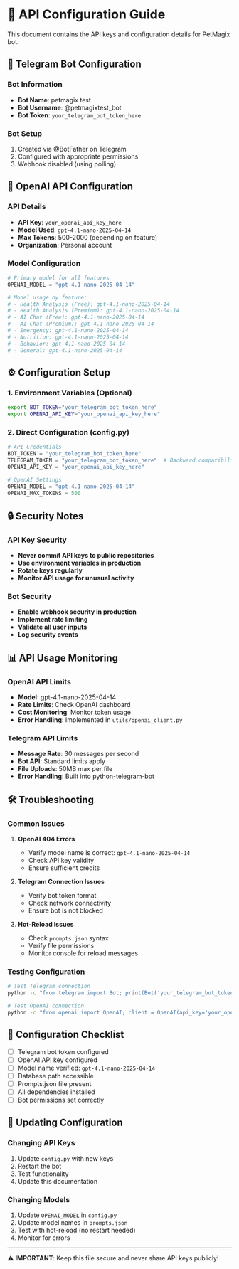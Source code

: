 # 🔑 API Configuration Guide

This document contains the API keys and configuration details for PetMagix bot.

## 🤖 Telegram Bot Configuration

### Bot Information
- **Bot Name**: petmagix test
- **Bot Username**: @petmagixtest_bot
- **Bot Token**: `your_telegram_bot_token_here`

### Bot Setup
1. Created via @BotFather on Telegram
2. Configured with appropriate permissions
3. Webhook disabled (using polling)

## 🧠 OpenAI API Configuration

### API Details
- **API Key**: `your_openai_api_key_here`
- **Model Used**: `gpt-4.1-nano-2025-04-14`
- **Max Tokens**: 500-2000 (depending on feature)
- **Organization**: Personal account

### Model Configuration
```python
# Primary model for all features
OPENAI_MODEL = "gpt-4.1-nano-2025-04-14"

# Model usage by feature:
# - Health Analysis (Free): gpt-4.1-nano-2025-04-14
# - Health Analysis (Premium): gpt-4.1-nano-2025-04-14
# - AI Chat (Free): gpt-4.1-nano-2025-04-14
# - AI Chat (Premium): gpt-4.1-nano-2025-04-14
# - Emergency: gpt-4.1-nano-2025-04-14
# - Nutrition: gpt-4.1-nano-2025-04-14
# - Behavior: gpt-4.1-nano-2025-04-14
# - General: gpt-4.1-nano-2025-04-14
```

## ⚙️ Configuration Setup

### 1. Environment Variables (Optional)
```bash
export BOT_TOKEN="your_telegram_bot_token_here"
export OPENAI_API_KEY="your_openai_api_key_here"
```

### 2. Direct Configuration (config.py)
```python
# API Credentials
BOT_TOKEN = "your_telegram_bot_token_here"
TELEGRAM_TOKEN = "your_telegram_bot_token_here"  # Backward compatibility
OPENAI_API_KEY = "your_openai_api_key_here"

# OpenAI Settings
OPENAI_MODEL = "gpt-4.1-nano-2025-04-14"
OPENAI_MAX_TOKENS = 500
```

## 🔒 Security Notes

### API Key Security
- **Never commit API keys to public repositories**
- **Use environment variables in production**
- **Rotate keys regularly**
- **Monitor API usage for unusual activity**

### Bot Security
- **Enable webhook security in production**
- **Implement rate limiting**
- **Validate all user inputs**
- **Log security events**

## 📊 API Usage Monitoring

### OpenAI API Limits
- **Model**: gpt-4.1-nano-2025-04-14
- **Rate Limits**: Check OpenAI dashboard
- **Cost Monitoring**: Monitor token usage
- **Error Handling**: Implemented in `utils/openai_client.py`

### Telegram API Limits
- **Message Rate**: 30 messages per second
- **Bot API**: Standard limits apply
- **File Uploads**: 50MB max per file
- **Error Handling**: Built into python-telegram-bot

## 🛠️ Troubleshooting

### Common Issues

1. **OpenAI 404 Errors**
   - Verify model name is correct: `gpt-4.1-nano-2025-04-14`
   - Check API key validity
   - Ensure sufficient credits

2. **Telegram Connection Issues**
   - Verify bot token format
   - Check network connectivity
   - Ensure bot is not blocked

3. **Hot-Reload Issues**
   - Check `prompts.json` syntax
   - Verify file permissions
   - Monitor console for reload messages

### Testing Configuration
```bash
# Test Telegram connection
python -c "from telegram import Bot; print(Bot('your_telegram_bot_token_here').get_me())"

# Test OpenAI connection
python -c "from openai import OpenAI; client = OpenAI(api_key='your_openai_api_key_here'); print('OpenAI connected')"
```

## 📝 Configuration Checklist

- [ ] Telegram bot token configured
- [ ] OpenAI API key configured
- [ ] Model name verified: `gpt-4.1-nano-2025-04-14`
- [ ] Database path accessible
- [ ] Prompts.json file present
- [ ] All dependencies installed
- [ ] Bot permissions set correctly

## 🔄 Updating Configuration

### Changing API Keys
1. Update `config.py` with new keys
2. Restart the bot
3. Test functionality
4. Update this documentation

### Changing Models
1. Update `OPENAI_MODEL` in `config.py`
2. Update model names in `prompts.json`
3. Test with hot-reload (no restart needed)
4. Monitor for errors

---

**⚠️ IMPORTANT**: Keep this file secure and never share API keys publicly!
